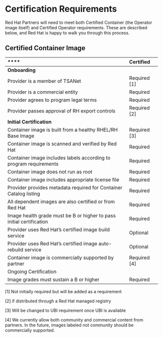 # Certification Requirements

Red Hat Partners will need to meet both Certified Container \(the Operator image itself\) and Certified Operator requirements. These are described below, and Red Hat is happy to walk you through this process.

## Certified Container Image

| \*\*\*\* | **Certified** |
| :--- | :--- |
| **Onboarding** |  |
| Provider is a member of TSANet | Required \[1\] |
| Provider is a commercial entity | Required |
| Provider agrees to program legal terms | Required |
| Provider passes approval of RH export controls | Required \[2\] |
| **Initial Certification** |  |
| Container image is built from a healthy RHEL/RH Base Image | Required \[3\] |
| Container image is scanned and verified by Red Hat | Required |
| Container image includes labels according to program requirements | Required |
| Container image does not run as root | Required |
| Container image includes appropriate license file | Required |
| Provider provides metadata required for Container Catalog listing | Required |
| All dependent images are also certified or from Red Hat | Required |
| Image health grade must be B or higher to pass initial certification | Required |
| Provider uses Red Hat’s certified image build service | Optional |
| Provider uses Red Hat’s certified image auto-rebuild service | Optional |
| Container image is commercially supported by partner | Required \[4\] |
| Ongoing Certification |  |
| Image grades must sustain a B or higher | Required |

\[1\] Not initially required but will be added as a requirement

\[2\] if distributed through a Red Hat managed registry

\[3\] Will be changed to UBI requirement once UBI is available

\[4\] We currently allow both community and commercial content from partners. In the future, images labeled not community should be commercially supported.

